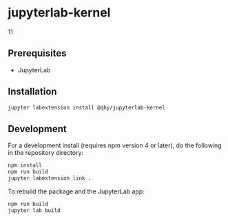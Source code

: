 # jupyterlab-kernel

11


## Prerequisites

* JupyterLab

## Installation

```bash
jupyter labextension install @qhy/jupyterlab-kernel
```

## Development

For a development install (requires npm version 4 or later), do the following in the repository directory:

```bash
npm install
npm run build
jupyter labextension link .
```

To rebuild the package and the JupyterLab app:

```bash
npm run build
jupyter lab build
```

